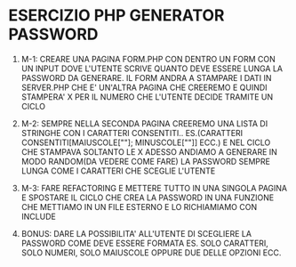# ESERCIZIO PHP GENERATOR PASSWORD

1) M-1: CREARE UNA PAGINA FORM.PHP CON DENTRO UN FORM CON UN INPUT DOVE L'UTENTE SCRIVE QUANTO DEVE ESSERE LUNGA LA PASSWORD DA GENERARE. IL FORM ANDRA A STAMPARE I DATI IN SERVER.PHP CHE E' UN'ALTRA PAGINA CHE CREEREMO E QUINDI STAMPERA' X PER IL NUMERO CHE L'UTENTE DECIDE TRAMITE UN CICLO

2) M-2: SEMPRE NELLA SECONDA PAGINA CREEREMO UNA LISTA DI STRINGHE CON I CARATTERI CONSENTITI.. ES.(CARATTERI CONSENTITI[MAIUSCOLE[""]; MINUSCOLE[""]] ECC.) E NEL CICLO CHE STAMPAVA SOLTANTO LE X ADESSO ANDIAMO A GENERARE IN MODO RANDOM(DA VEDERE COME FARE) LA PASSWORD SEMPRE LUNGA COME I CARATTERI CHE SCEGLIE L'UTENTE

3) M-3: FARE REFACTORING E METTERE TUTTO IN UNA SINGOLA PAGINA E SPOSTARE IL CICLO CHE CREA LA PASSWORD IN UNA FUNZIONE CHE METTIAMO IN UN FILE ESTERNO E LO RICHIAMIAMO CON INCLUDE

4) BONUS: DARE LA POSSIBILITA' ALL'UTENTE DI SCEGLIERE LA PASSWORD COME DEVE ESSERE FORMATA ES. SOLO CARATTERI, SOLO NUMERI, SOLO MAIUSCOLE OPPURE DUE DELLE OPZIONI ECC.